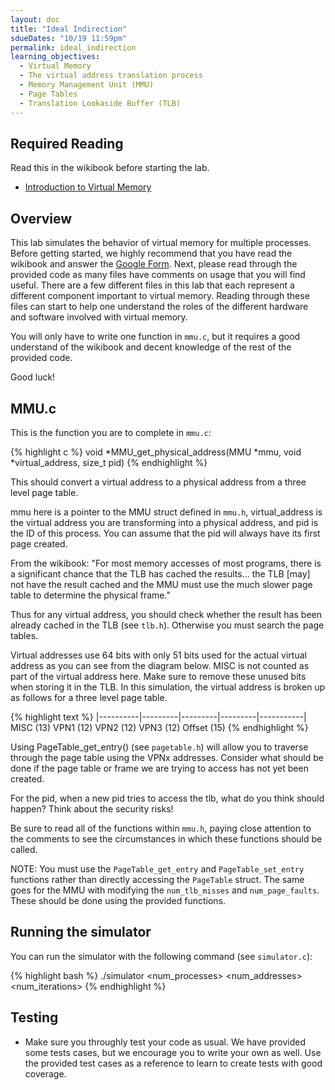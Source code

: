 ```yaml
---
layout: doc
title: "Ideal Indirection"
sdueDates: "10/19 11:59pm"
permalink: ideal_indirection
learning_objectives:
  - Virtual Memory
  - The virtual address translation process
  - Memory Management Unit (MMU)
  - Page Tables
  - Translation Lookaside Buffer (TLB)
---
```

## Required Reading

Read this in the wikibook before starting the lab.

* [Introduction to Virtual Memory](https://github.com/angrave/SystemProgramming/wiki/Virtual-Memory%2C-Part-1%3A-Introduction-to-Virtual-Memory)

## Overview

This lab simulates the behavior of virtual memory for multiple processes. Before getting started, we highly recommend that you have read the wikibook and answer the [Google Form](http://goo.gl/forms/4Us4vBPJnj). Next, please read through the provided code as many files have comments on usage that you will find useful. There are a few different files in this lab that each represent a different component important to virtual memory. Reading through these files can start to help one understand the roles of the different hardware and software involved with virtual memory.

You will only have to write one function in `mmu.c`, but it requires a good understand of the wikibook and decent knowledge of the rest of the provided code.

Good luck!


## MMU.c

This is the function you are to complete in `mmu.c`:

{% highlight c %}
void *MMU_get_physical_address(MMU *mmu, void *virtual_address, size_t pid)
{% endhighlight %}

This should convert a virtual address to a physical address from a three level page table.

mmu here is a pointer to the MMU struct defined in `mmu.h`, virtual_address is the virtual address you are transforming into a physical address, and pid is the ID of this process. You can assume that the pid will always have its first page created.

From the wikibook: "For most memory accesses of most programs, there is a significant chance that the TLB has cached the results... the TLB [may] not have the result cached and the MMU must use the much slower page table to determine the physical frame."

Thus for any virtual address, you should check whether the result has been already cached in the TLB (see `tlb.h`). Otherwise you must search the page tables.

Virtual addresses use 64 bits with only 51 bits used for the actual virtual address as you can see from the diagram below. MISC is not counted as part of the virtual address here. Make sure to remove these unused bits when storing it in the TLB. In this simulation, the virtual address is broken up as follows for a three level page table.

{% highlight text %}
|----------|---------|---------|---------|-----------|
  MISC (13) VPN1 (12) VPN2 (12) VPN3 (12) Offset (15)
{% endhighlight %}

Using PageTable_get_entry() (see `pagetable.h`) will allow you to traverse through the page table using the VPNx addresses. Consider what should be done if the page table or frame we are trying to access has not yet been created.

For the pid, when a new pid tries to access the tlb, what do you think should happen? Think about the security risks!

Be sure to read all of the functions within `mmu.h`, paying close attention to the comments to see the circumstances in which these functions should be called.

NOTE: You must use the `PageTable_get_entry` and `PageTable_set_entry` functions rather than directly accessing the `PageTable` struct. The same goes for the MMU with modifying the `num_tlb_misses` and `num_page_faults`. These should be done using the provided functions.


## Running the simulator

You can run the simulator with the following command (see `simulator.c`): 

{% highlight bash %}
./simulator <num_processes> <num_addresses> <num_iterations> <random seed>
{% endhighlight %}

## Testing

*   Make sure you throughly test your code as usual. We have provided some tests cases, but we encourage you to write your own as well. Use the provided test cases as a reference to learn to create tests with good coverage.
